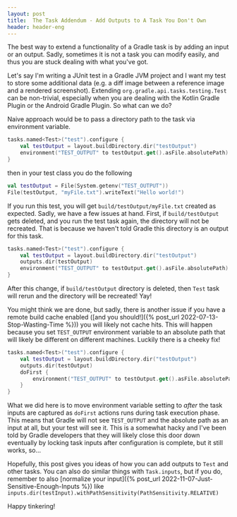 ```yaml
---
layout: post
title:  The Task Addendum - Add Outputs to A Task You Don't Own
header: header-eng
---
```


The best way to extend a functionality of a Gradle task is by adding an input or an output.
Sadly, sometimes it is not a task you can modify easily, and thus you are stuck dealing
with what you've got.

Let's say I'm writing a JUnit test in a Gradle JVM project and I want my test to store some
additional data (e.g. a diff image between a reference image and a rendered screenshot). Extending
`org.gradle.api.tasks.testing.Test` can be non-trivial, especially when you are dealing with the
Kotlin Gradle Plugin or the Android Gradle Plugin. So what can we do?

Naive approach would be to pass a directory path to the task via environment variable.

```kotlin
tasks.named<Test>("test").configure {
    val testOutput = layout.buildDirectory.dir("testOutput")
    environment("TEST_OUTPUT" to testOutput.get().asFile.absolutePath)
}
```

then in your test class you do the following
```kotlin
val testOutput = File(System.getenv("TEST_OUTPUT"))
File(testOutput, "myFile.txt").writeText("Hello world!")
```

If you run this test, you will get `build/testOutput/myFile.txt` created as expected. Sadly,
we have a few issues at hand. First, if `build/testOutput` gets deleted, and you run the test
task again, the directory will not be recreated. That is because we haven't told Gradle this
directory is an output for this task.

```kotlin
tasks.named<Test>("test").configure {
    val testOutput = layout.buildDirectory.dir("testOutput")
    outputs.dir(testOutput)
    environment("TEST_OUTPUT" to testOutput.get().asFile.absolutePath)
}
```

After this change, if `build/testOutput` directory is deleted, then `Test` task will rerun
and the directory will be recreated! Yay!

You might think we are done, but sadly, there is another issue if you have a remote build cache
enabled ([and you should!]({% post_url 2022-07-13-Stop-Wasting-Time %})) you will likely not cache
hits. This will happen because you set `TEST_OUTPUT` environment variable to an absolute path
that will likely be different on different machines. Luckily there is a cheeky fix!

```kotlin
tasks.named<Test>("test").configure {
    val testOutput = layout.buildDirectory.dir("testOutput")
    outputs.dir(testOutput)
    doFirst {
        environment("TEST_OUTPUT" to testOutput.get().asFile.absolutePath)
    }
}
```

What we did here is to move environment variable setting to *after* the task inputs are captured
as `doFirst` actions runs during task execution phase. This means that Gradle will not see
`TEST_OUTPUT` and the absolute path as an input at all, but your test will see it. This is a
somewhat hacky and I've been told by Gradle developers that they will likely close this door down
eventually by locking task inputs after configuration is complete, but it still works, so...

Hopefully, this post gives you ideas of how you can add outputs to `Test` and other tasks.
You can also do similar things with `Task.inputs`, but if you do, remember to also [normalize your
input]({% post_url 2022-11-07-Just-Sensitive-Enough-Inputs %}) like `inputs.dir(testInput).withPathSensitivity(PathSensitivity.RELATIVE)`

Happy tinkering!